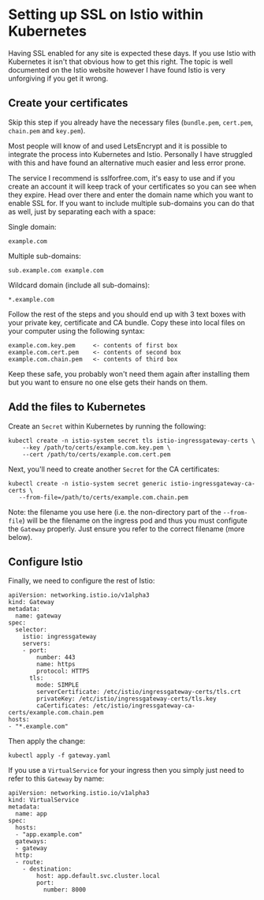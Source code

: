 # Setting up SSL on Istio within Kubernetes

Having SSL enabled for any site is expected these days. If you use Istio with Kubernetes it isn't that obvious how to get this right. The topic is well documented on the Istio website however I have found Istio is very unforgiving if you get it wrong.

## Create your certificates

Skip this step if you already have the necessary files (`bundle.pem`, `cert.pem`, `chain.pem` and `key.pem`). 

Most people will know of and used LetsEncrypt and it is possible to integrate the process into Kubernetes and Istio. Personally I have struggled with this and have found an alternative much easier and less error prone.

The service I recommend is sslforfree.com, it's easy to use and if you create an account it will keep track of your certificates so you can see when they expire. Head over there and enter the domain name which you want to enable SSL for. If you want to include multiple sub-domains you can do that as well, just by separating each with a space:

Single domain:

    example.com

Multiple sub-domains:

    sub.example.com example.com

Wildcard domain (include all sub-domains):

    *.example.com

Follow the rest of the steps and you should end up with 3 text boxes with your private key, certificate and CA bundle. Copy these into local files on your computer using the following syntax:

    example.com.key.pem     <- contents of first box
    example.com.cert.pem    <- contents of second box
    example.com.chain.pem   <- contents of third box

Keep these safe, you probably won't need them again after installing them but you want to ensure no one else gets their hands on them.

## Add the files to Kubernetes

Create an `Secret` within Kubernetes by running the following:

    kubectl create -n istio-system secret tls istio-ingressgateway-certs \
        --key /path/to/certs/example.com.key.pem \
        --cert /path/to/certs/example.com.cert.pem

Next, you'll need to create another `Secret` for the CA certificates:

    kubectl create -n istio-system secret generic istio-ingressgateway-ca-certs \
       --from-file=/path/to/certs/example.com.chain.pem

Note: the filename you use here (i.e. the non-directory part of the `--from-file`) will be the filename on the ingress pod and thus you must configute the `Gateway` properly. Just ensure you refer to the correct filename (more below).

## Configure Istio 

Finally, we need to configure the rest of Istio:

    apiVersion: networking.istio.io/v1alpha3
    kind: Gateway
    metadata:
      name: gateway
    spec:
      selector:
        istio: ingressgateway
        servers:
        - port:
            number: 443
            name: https
            protocol: HTTPS
          tls:
            mode: SIMPLE
            serverCertificate: /etc/istio/ingressgateway-certs/tls.crt
            privateKey: /etc/istio/ingressgateway-certs/tls.key      
            caCertificates: /etc/istio/ingressgateway-ca-certs/example.com.chain.pem
    hosts:
    - "*.example.com"

Then apply the change:

    kubectl apply -f gateway.yaml

If you use a `VirtualService` for your ingress then you simply just need to refer to this `Gateway` by name:

    apiVersion: networking.istio.io/v1alpha3
    kind: VirtualService
    metadata:
      name: app
    spec:
      hosts:
      - "app.example.com"
      gateways:
      - gateway
      http:
      - route:
        - destination:
            host: app.default.svc.cluster.local
            port: 
              number: 8000